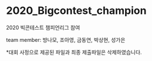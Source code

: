 # 2020_Bigcontest_champion
2020 빅콘테스트 챔피언리그 참여

team member: 방나모, 조아영, 금동연, 박상현, 성가은

*대회 사정으로 제공된 파일과 최종 제출파일은 삭제하였습니다.
